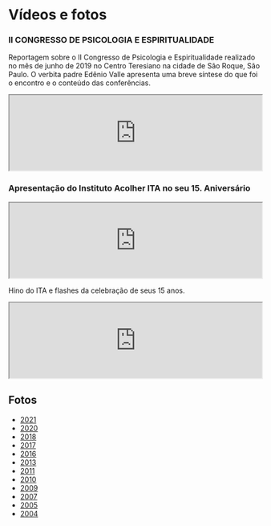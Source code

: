 # Vídeos e fotos

### II CONGRESSO DE PSICOLOGIA E ESPIRITUALIDADE

Reportagem sobre o II Congresso de Psicologia e Espiritualidade realizado no
mês de junho de 2019 no Centro Teresiano na cidade de São Roque, São Paulo.
O verbita padre Edênio Valle apresenta uma breve síntese do que foi o encontro
e o conteúdo das conferências.

 <div class="videoWrapper">
 <iframe width="100%" src="https://www.youtube.com/embed/m3saF8XkcHI" allow="accelerometer; autoplay; clipboard-write; encrypted-media; gyroscope; picture-in-picture" allowfullscreen></iframe>
 </div>

### Apresentação do Instituto Acolher ITA no seu 15. Aniversário

<div class="videoWrapper">
<iframe width="100%" src="https://www.youtube.com/embed/HRFuiiE5Sgw" allow="accelerometer; autoplay; clipboard-write; encrypted-media; gyroscope; picture-in-picture" allowfullscreen></iframe>
</div>

Hino do ITA e flashes da celebração de seus 15 anos.

<div class="videoWrapper">
<iframe width="100%" src="https://www.youtube.com/embed/m1L1gNeqgbs" allow="accelerometer; autoplay; clipboard-write; encrypted-media; gyroscope; picture-in-picture" allowfullscreen></iframe>
</div>



## Fotos

* [2021](fotos_2021.html)
* [2020](fotos_2020.html)
* [2018](fotos_2018.html)
* [2017](fotos_2017.html)
* [2016](fotos_2016.html)
* [2013](fotos_2013.html)
* [2011](fotos_2011.html)
* [2010](fotos_2010.html)
* [2009](fotos_2009.html)
* [2007](fotos_2007.html)
* [2005](fotos_2005.html)
* [2004](fotos_2004.html)
